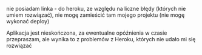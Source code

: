 nie posiadam linka - do heroku, ze względu na liczne błędy (których nie umiem rozwiązać), nie mogę zamieścić tam mojego projektu (nie mogę wykonać deploy)

Aplikacja jest nieskończona, za ewentualne opóźnienia w czasie przepraszam, ale wynika to z problemów z Heroku, których nie udało mi się rozwiązać
